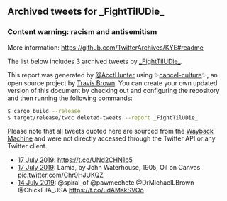 ## Archived tweets for \_FightTilUDie\_
### Content warning: racism and antisemitism
More information: https://github.com/TwitterArchives/KYE#readme

The list below includes 3 archived tweets by
[\_FightTilUDie\_](https://twitter.com/_FightTilUDie_).




This report was generated by [@AcctHunter](https://twitter.com/accthunter) using ✨[cancel-culture](https://github.com/travisbrown/cancel-culture)✨,
an open source project by [Travis Brown](https://twitter.com/travisbrown). You can create your own
updated version of this document by checking out and configuring the repository and then running
the following commands:

```bash
$ cargo build --release
$ target/release/twcc deleted-tweets --report _FightTilUDie_
```

Please note that all tweets quoted here are sourced from the
[Wayback Machine](https://web.archive.org) and were not directly accessed through the Twitter API or
any Twitter client.



* [17 July 2019](https://web.archive.org/web/20190717213217/https://twitter.com/_FightTilUDie_/status/1151605567145807873): https://t.co/UNd2CHN1p5
* [17 July 2019](https://web.archive.org/web/20190717100451/https://twitter.com/_FightTilUDie_/status/1151428603403354112): Lamia, by John Waterhouse, 1905, Oil on Canvas pic.twitter.com/Chr9HJUKQZ
* [14 July 2019](https://web.archive.org/web/20190714170607/https://twitter.com/_FightTilUDie_/status/1150451420522569728): @spiral_of @pawmechete @DrMichaelLBrown @ChickFilA_USA https://t.co/udAMskSVOo
